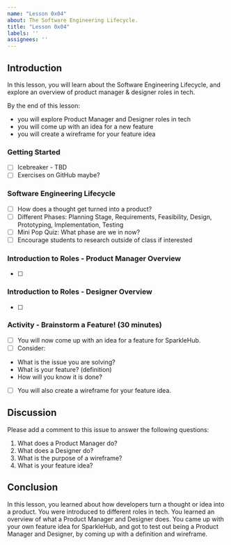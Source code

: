 ```yaml
---
name: "Lesson 0x04"
about: The Software Engineering Lifecycle.
title: "Lesson 0x04"
labels: ''
assignees: ''
---
```


## Introduction

In this lesson, you will learn about the Software Engineering Lifecycle, and explore an overview of product manager & designer roles in tech. 

By the end of this lesson:

* you will explore Product Manager and Designer roles in tech
* you will come up with an idea for a new feature
* you will create a wireframe for your feature idea

### Getting Started

* [ ] Icebreaker - TBD
* [ ] Exercises on GitHub maybe?

### Software Engineering Lifecycle

* [ ] How does a thought get turned into a product?
* [ ] Different Phases: Planning Stage, Requirements, Feasibility, Design, Prototyping, Implementation, Testing
* [ ] Mini Pop Quiz: What phase are we in now? 
* [ ] Encourage students to research outside of class if interested 

### Introduction to Roles - Product Manager Overview
* [ ] 

### Introduction to Roles - Designer Overview

* [ ] 

### Activity - Brainstorm a Feature! (30 minutes) 

* [ ] You will now come up with an idea for a feature for SparkleHub. 
* [ ] Consider: 

- What is the issue you are solving?
- What is your feature? (definition) 
- How will you know it is done? 

* [ ] You will also create a wireframe for your feature idea. 

## Discussion

Please add a comment to this issue to answer the following questions:

1. What does a Product Manager do? 
1. What does a Designer do? 
1. What is the purpose of a wireframe?
1. What is your feature idea? 

## Conclusion

In this lesson, you learned about how developers turn a thought or idea into a product. You were introduced to different roles in tech. You learned an overview of what a Product Manager and Designer does. You came up with your own feature idea for SparkleHub, and got to test out being a Product Manager and Designer, by coming up with a definition and wireframe. 
